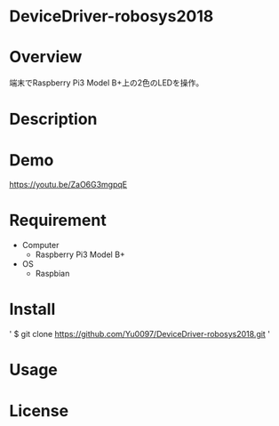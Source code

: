 # DeviceDriver-robosys2018

# Overview
端末でRaspberry Pi3 Model B+上の2色のLEDを操作。

# Description


# Demo
https://youtu.be/ZaO6G3mgpqE

# Requirement
* Computer
  * Raspberry Pi3 Model B+
* OS
  * Raspbian

# Install
' $ git clone https://github.com/Yu0097/DeviceDriver-robosys2018.git '

# Usage

# License
